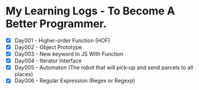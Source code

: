 # My Learning Logs - To Become A Better Programmer.

- [x] Day001 - Higher-order Function (HOF) 
- [x] Day002 - Object Prototype
- [x] Day003 - New keyword In JS With Function
- [x] Day004 - Iterator Interface
- [x] Day005 - Automaton (The robot that will pick-up and send parcels to all places)
- [x] Day006 - Regular Expression (Regex or Regexp)